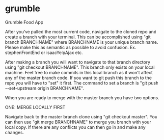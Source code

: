 # grumble
Grumble Food App

After you've pulled the most current code, navigate to the cloned repo and create a branch with your terminal. This can be accomplished using "git branch BRANCHNAME" where BRANCHNAME is your unique branch name. Please make this as semantic as possible to avoid confusion. Ex. stephenFrontEnd or isaacYelpAjax etc.  

After making a branch you will want to navigate to that branch directory using "git checkout BRANCHNAME". 
This branch only exists on your local machine. Feel free to make commits in this local branch as it won't affect any of the master branch code. If you want to git push this branch to the repo you will have to "set" it first. The command to set a branch is "git push --set-upstream origin BRANCHNAME". 

When you are ready to merge with the master branch you have two options. 


ONE: MERGE LOCALLY FIRST 

Navigate back to the master branch clone using "git checkout master". You can then use "git merge BRANCHNAME" to merge you branch with your local copy. If there are any conflicts you can then go in and make any changes. 

